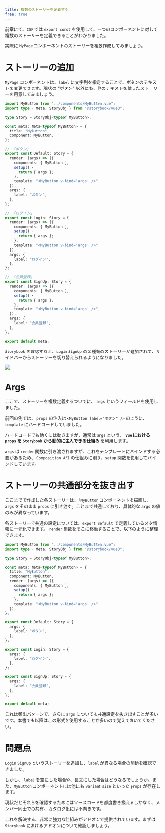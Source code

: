 ```yaml
---
title: 複数のストーリーを定義する
free: true
---
```


前章にて、`CSF` では `export const` を使用して、一つのコンポーネントに対して複数のストーリーを定義できることがわかりました。

実際に `MyPage` コンポーネントのストーリーを複数作成してみましょう。

# ストーリーの追加

`MyPage` コンポーネントは、`label` に文字列を指定することで、ボタンのテキストを変更できます。現状の "ボタン" 以外にも、他のテキストを使ったストーリーを用意してみましょう。

```ts:src/stories/MyButton.stories.ts
import MyButton from "../components/MyButton.vue";
import type { Meta, StoryObj } from "@storybook/vue3";

type Story = StoryObj<typeof MyButton>;

const meta: Meta<typeof MyButton> = {
  title: "MyButton",
  component: MyButton,
};

// 「ボタン」
export const Default: Story = {
  render: (args) => ({
    components: { MyButton },
    setup() {
      return { args };
    },
    template: "<MyButton v-bind='args' />",
  }),
  args: {
    label: "ボタン",
  },
};

// 「ログイン」
export const Login: Story = {
  render: (args) => ({
    components: { MyButton },
    setup() {
      return { args };
    },
    template: "<MyButton v-bind='args' />",
  }),
  args: {
    label: "ログイン",
  },
};

// 「会員登録」
export const SignUp: Story = {
  render: (args) => ({
    components: { MyButton },
    setup() {
      return { args };
    },
    template: "<MyButton v-bind='args' />",
  }),
  args: {
    label: "会員登録",
  },
};

export default meta;
```

`Storybook` を確認すると、`Login` `SignUp` の２種類のストーリーが追加されて、サイドバーからストーリーを切り替えられるようになりました。

![](https://storage.googleapis.com/zenn-user-upload/eadc6f0b996e-20221225.gif)

# Args

ここで、ストーリーを複数定義するついでに、 `args` というフィールドを使用しました。

前回の例では、 `props` の注入は `<MyButton label="ボタン" />` のように、 `template` にハードコードしていました。

ハードコードでも動くには動きますが、通常は `args` という、 **`Vue` における `props` を `Storybook` から動的に注入できる仕組み** を利用します。

`args` は `render` 関数に引き渡されますが、これをテンプレートにバインドする必要があるため、 `Composition API` の仕組みに則り、`setup` 関数を使用してバインドしています。

# ストーリーの共通部分を抜き出す

ここまでで作成した各ストーリーは、「`MyButton` コンポーネントを描画し、 `args` をそのまま `props` に引き渡す」ことまで共通しており、具体的な `args` の値のみが異なっています。

各ストーリーで共通の設定については、`export default` で定義しているメタ情報に一元化できます。 `render` 関数をそこに移動することで、以下のように整理できます。

```ts:src/stories/MyButton.stories.ts
import MyButton from "../components/MyButton.vue";
import type { Meta, StoryObj } from "@storybook/vue3";

type Story = StoryObj<typeof MyButton>;

const meta: Meta<typeof MyButton> = {
  title: "MyButton",
  component: MyButton,
  render: (args) => ({
    components: { MyButton },
    setup() {
      return { args };
    },
    template: "<MyButton v-bind='args' />",
  }),
};

export const Default: Story = {
  args: {
    label: "ボタン",
  },
};

export const Login: Story = {
  args: {
    label: "ログイン",
  },
};

export const SignUp: Story = {
  args: {
    label: "会員登録",
  },
};

export default meta;
```

これは頻出パターンで、さらに `args` についても共通設定を抜き出すことが多いです。本書でも以降はこの形式を使用することが多いので覚えておいてください。

# 問題点

`Login` `SignUp` というストーリーを追加し、`label` が異なる場合の挙動を確認できました。

しかし、 `label` を空にした場合や、長文にした場合はどうなるでしょうか。また、`MyButton` コンポーネントには他にも `variant` `size` といった `props` が存在します。

現状だとそれらを確認するためにはソースコードを都度書き換えるしかなく、メンバー同士での共有、カタログ化には不向きです。

これを解決する、非常に強力な仕組みがアドオンで提供されています。まずは `Storybook` におけるアドオンについて確認しましょう。